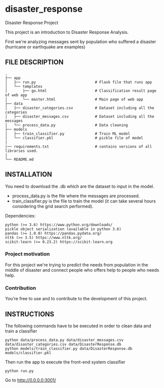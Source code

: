 # disaster_response

Disaster Response Project

This project is an introduction to Disaster Response Analysis.

First we're analyzing messages sent by population who suffered a disaster (hurricane or earthquake are examples)

## FILE DESCRIPTION

    .
    ├── app     
    │   ├── run.py                           # Flask file that runs app
    │   └── templates   
    │       ├── go.html                      # Classification result page of web app
    │       └── master.html                  # Main page of web app    
    ├── data                   
    │   ├── disaster_categories.csv          # Dataset including all the categories  
    │   ├── disaster_messages.csv            # Dataset including all the messages
    │   └── process_data.py                  # Data cleaning
    ├── models
    │   ├── train_classifier.py              # Train ML model
    │   └── classifier.pkl                   # pickle file of model   
    |   
    |── requirements.txt                     # contains versions of all libraries used.
    |
    └── README.md

## INSTALLATION

You need to download the .db which are the dataset to input in the model.

- process_data.py is the file where the messages are processed.
- train_classifier.py is the file to train the model (it can take several hours considering the grid search performed).

Dependencies:

    python (>= 3.6) https://www.python.org/downloads/
    pickle object serialization (available in python 3.6)
    pandas (>= 1.0.0) https://pandas.pydata.org/
    nltk (>= 3.5) https://www.nltk.org/
    scikit-learn (>= 0.23.2) https://scikit-learn.org

### Project motivation

For this project we're trying to predict the needs from population in the middle of disaster and connect people who offers help to people who needs help.

### Contribution

You're free to use and to contribute to the development of this project.

## INSTRUCTIONS

The following commands have to be executed in order to clean data and train a classifier

    python data/process_data.py data/disaster_messages.csv data/disaster_categories.csv data/DisasterResponse.db
    python models/train_classifier.py data/DisasterResponse.db models/classifier.pkl

Then run the app to execute the front-end system classifier

    python run.py
    
Go to http://0.0.0.0:3001/



